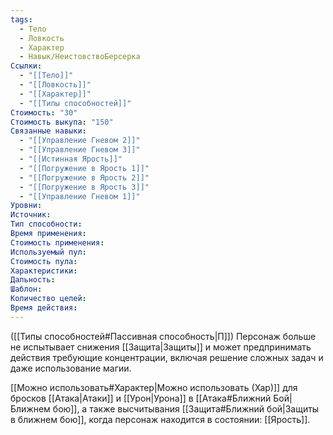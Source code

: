 ```yaml
---
tags:
  - Тело
  - Ловкость
  - Характер
  - Навык/НеистовствоБерсерка
Ссылки:
  - "[[Тело]]"
  - "[[Ловкость]]"
  - "[[Характер]]"
  - "[[Типы способностей]]"
Стоимость: "30"
Стоимость выкупа: "150"
Связанные навыки:
  - "[[Управление Гневом 2]]"
  - "[[Управление Гневом 3]]"
  - "[[Истинная Ярость]]"
  - "[[Погружение в Ярость 1]]"
  - "[[Погружение в Ярость 2]]"
  - "[[Погружение в Ярость 3]]"
  - "[[Управление Гневом 1]]"
Уровни:
Источник:
Тип способности:
Время применения:
Стоимость применения:
Используемый пул:
Стоимость пула:
Характеристики:
Дальность:
Шаблон:
Количество целей:
Время действия:
---
```

([[Типы способностей#Пассивная способность|П]]) Персонаж больше не испытывает снижения [[Защита|Защиты]] и может предпринимать действия требующие концентрации, включая решение сложных задач и даже использование магии. 

[[Можно использовать#Характер|Можно использовать (Хар)]] для бросков [[Атака|Атаки]] и [[Урон|Урона]] в [[Атака#Ближний Бой|Ближнем бою]], а также высчитывания [[Защита#Ближний бой|Защиты в ближнем бою]], когда персонаж находится в состоянии: [[Ярость]]. 
